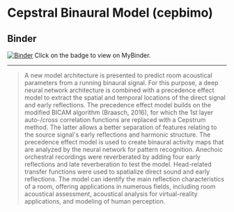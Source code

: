 # Cepstral Binaural Model (cepbimo)
## Binder
[![Binder](https://mybinder.org/badge_logo.svg)](https://mybinder.org/v2/gh/JerameyATyler/mybinder_environment/main?urlpath=git-pull%3Frepo%3Dhttps%253A%252F%252Fgithub.com%252FJerameyATyler%252Fcepbimo%26urlpath%3Dlab%252Ftree%252Fcepbimo%252Fcepbimo%252Fnotebooks%252Findex.ipynb%26branch%3Dmain)
Click on the badge to view on MyBinder.
***
> A new model architecture is presented to predict room acoustical parameters from a running binaural signal. For this purpose, a deep neural network architecture is combined with a precedence effect model to extract the 
spatial and temporal locations of the direct signal and early reflections. The precedence effect model builds on the modified BICAM algorithm (Braasch, 2016), for which the 1st layer auto-/cross correlation functions are 
replaced with a Cepstrum method. The latter allows a better separation of features relating to the source signal's early reflections and harmonic structure. The precedence effect model is used to create binaural activity maps 
that are analyzed by the neural network for pattern recognition. Anechoic orchestral recordings were reverberated by adding four early reflections and late reverberation to test the model. Head-related transfer functions were 
used to spatialize direct sound and early reflections. The model can identify the main reflection characteristics of a room, offering applications in numerous fields, including room acoustical assessment, acoustical analysis 
for virtual-reality applications, and modeling of human perception.
